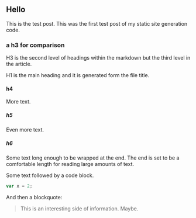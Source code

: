 ## Hello

This is the test post.
This was the first test post of my static site generation code.

### a h3 for comparison

H3 is the second level of headings within the markdown but the third level in the article.

H1 is the main heading and it is generated form the file title.

#### h4

More text.

##### h5

Even more text.

##### h6


Some text long enough to be wrapped at the end.
The end is set to be a comfortable length for reading large amounts of text.


Some text followed by a code block.

```js
var x = 2;
```

And then a blockquote:

> This is an interesting side of information. Maybe.